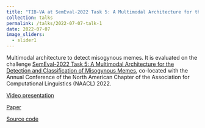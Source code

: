 ```yaml
---
title: "TIB-VA at SemEval-2022 Task 5: A Multimodal Architecture for the Detection and Classification of Misogynous Memes"
collection: talks
permalink: /talks/2022-07-07-talk-1
date: 2022-07-07
image_sliders:
  - slider1
---
```


Multimodal architecture to detect misogynous memes. It is evaluated on the challenge [SemEval-2022 Task 5: A Multimodal Architecture for the Detection and Classification of Misogynous Memes](https://competitions.codalab.org/competitions/34175), co-located with the Annual Conference of the North American Chapter of the Association for Computational Linguistics (NAACL) 2022.

[Video presentation](https://aclanthology.org/2022.semeval-1.105.mp4)

[Paper](https://aclanthology.org/2022.semeval-1.105.pdf)

[Source code](https://github.com/TIBHannover/multimodal-misogyny-detection-mami-2022)
